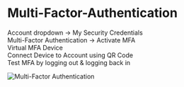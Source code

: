 # Multi-Factor-Authentication

Account dropdown → My Security Credentials \
Multi-Factor Authentication → Activate MFA \
Virtual MFA Device \
Connect Device to Account using QR Code \
Test MFA by logging out & logging back in




![Multi-Factor Authentication](https://user-images.githubusercontent.com/80132085/112330061-19bd1980-8c8e-11eb-9e2d-8c8f86584ff4.png)
